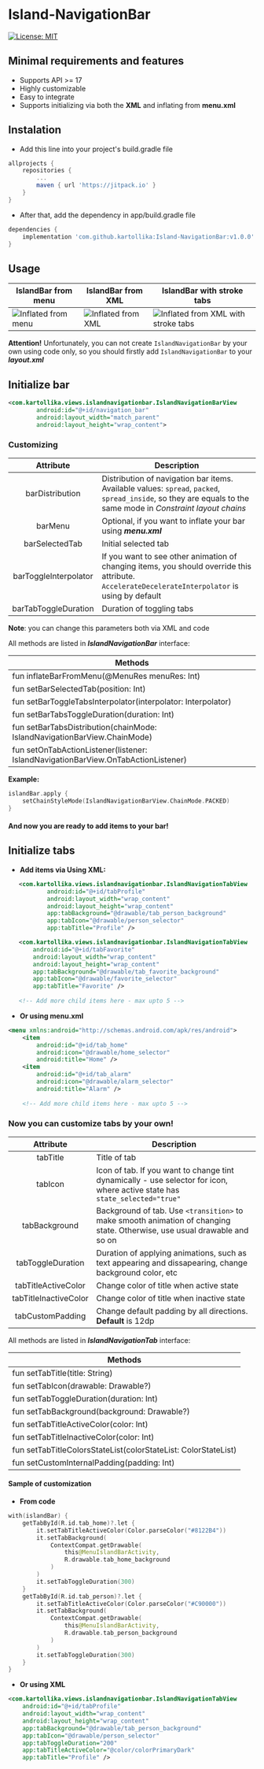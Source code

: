 # Island-NavigationBar
[![License: MIT](https://img.shields.io/badge/License-MIT-yellow.svg)](https://opensource.org/licenses/MIT)

## Minimal requirements and features
- Supports API >= 17
- Highly customizable
- Easy to integrate
- Supports initializing via both the **XML** and inflating from **menu.xml**

## Instalation

- Add this line into your project's build.gradle file 
```gradle
allprojects {
    repositories {
        ...
        maven { url 'https://jitpack.io' }
    }
}
```

- After that, add the dependency in app/build.gradle file

```gradle
dependencies {
    implementation 'com.github.kartollika:Island-NavigationBar:v1.0.0'
}
```

## Usage

| IslandBar from menu | IslandBar from XML | IslandBar with stroke tabs |
| --- | --- | --- |
| ![Inflated from menu](https://github.com/kartollika/Island-NavigationBar/raw/master/samples/from_menu.gif) | ![Inflated from XML](https://github.com/kartollika/Island-NavigationBar/raw/master/samples/xml.gif) | ![Inflated from XML with stroke tabs](https://github.com/kartollika/Island-NavigationBar/raw/master/samples/xml_stroked.gif) |

**Attention!** 
Unfortunately, you can not create `IslandNavigationBar` by your own using code only, so you should firstly add `IslandNavigationBar` to your ***layout.xml***

## Initialize bar
```xml
<com.kartollika.views.islandnavigationbar.IslandNavigationBarView
        android:id="@+id/navigation_bar"
        android:layout_width="match_parent"
        android:layout_height="wrap_content">
```

### Customizing 

| **Attribute**  | **Description** |
|:---:|---|
| barDistribution | Distribution of navigation bar items. Available values: `spread`, `packed`, `spread_inside`, so they are equals to the same mode in *Constraint layout chains* |
| barMenu | Optional, if you want to inflate your bar using ***menu.xml*** |
| barSelectedTab | Initial selected tab |
| barToggleInterpolator | If you want to see other animation of changing items, you should override this attribute. `AccelerateDecelerateInterpolator` is using by default |
| barTabToggleDuration | Duration of toggling tabs |

**Note**: you can change this parameters both via XML and code

All methods are listed in ***IslandNavigationBar*** interface:

| **Methods** |
| --- |
| fun inflateBarFromMenu(@MenuRes menuRes: Int) |
| fun setBarSelectedTab(position: Int) |
| fun setBarToggleTabsInterpolator(interpolator: Interpolator) |
| fun setBarTabsToggleDuration(duration: Int) |
| fun setBarTabsDistribution(chainMode: IslandNavigationBarView.ChainMode)|
| fun setOnTabActionListener(listener: IslandNavigationBarView.OnTabActionListener) |

**Example:** 

```kotlin
islandBar.apply { 
    setChainStyleMode(IslandNavigationBarView.ChainMode.PACKED)            
}
```

#### And now you are ready to add items to your bar!

## Initialize tabs

- **Add items via Using XML:**
```xml
   <com.kartollika.views.islandnavigationbar.IslandNavigationTabView
           android:id="@+id/tabProfile"
           android:layout_width="wrap_content"
           android:layout_height="wrap_content"
           app:tabBackground="@drawable/tab_person_background"
           app:tabIcon="@drawable/person_selector"
           app:tabTitle="Profile" />

   <com.kartollika.views.islandnavigationbar.IslandNavigationTabView
       android:id="@+id/tabFavorite"
       android:layout_width="wrap_content"
       android:layout_height="wrap_content"
       app:tabBackground="@drawable/tab_favorite_background"
       app:tabIcon="@drawable/favorite_selector"
       app:tabTitle="Favorite" />
       
   <!-- Add more child items here - max upto 5 -->
```

- **Or using menu.xml**

```xml
<menu xmlns:android="http://schemas.android.com/apk/res/android">
    <item
        android:id="@+id/tab_home"
        android:icon="@drawable/home_selector"
        android:title="Home" />
    <item
        android:id="@+id/tab_alarm"
        android:icon="@drawable/alarm_selector"
        android:title="Alarm" />
        
    <!-- Add more child items here - max upto 5 -->
```

### Now you can customize tabs by your own!

| **Attribute**  | **Description** |
|:---:|---|
| tabTitle | Title of tab |
| tabIcon | Icon of tab. If you want to change tint dynamically - use selector for icon, where active state has `state_selected="true"` |
| tabBackground | Background of tab. Use `<transition>` to make smooth animation of changing state. Otherwise, use usual drawable and so on |
| tabToggleDuration | Duration of applying animations, such as text appearing and dissapearing, change background color, etc |
| tabTitleActiveColor | Change color of title when active state |
| tabTitleInactiveColor |  Change color of title when inactive state  |
| tabCustomPadding |  Change default padding by all directions. **Default** is 12dp  |

All methods are listed in ***IslandNavigationTab*** interface:

| **Methods** |
| --- |
| fun setTabTitle(title: String) |
| fun setTabIcon(drawable: Drawable?) |
| fun setTabToggleDuration(duration: Int) |
| fun setTabBackground(background: Drawable?) |
| fun setTabTitleActiveColor(color: Int) |
| fun setTabTitleInactiveColor(color: Int) |
| fun setTabTitleColorsStateList(colorStateList: ColorStateList) |
| fun setCustomInternalPadding(padding: Int) |
   
#### Sample of customization

- **From code**

```kotlin
with(islandBar) {
    getTabById(R.id.tab_home)?.let {
        it.setTabTitleActiveColor(Color.parseColor("#8122B4"))
        it.setTabBackground(
            ContextCompat.getDrawable(
                this@MenuIslandBarActivity,
                R.drawable.tab_home_background
            )
        )
        it.setTabToggleDuration(300)
    }
    getTabById(R.id.tab_person)?.let {
        it.setTabTitleActiveColor(Color.parseColor("#C90000"))
        it.setTabBackground(
            ContextCompat.getDrawable(
                this@MenuIslandBarActivity,
                R.drawable.tab_person_background
            )
        )
        it.setTabToggleDuration(300)
    }
}
```

- **Or using XML**

```xml
<com.kartollika.views.islandnavigationbar.IslandNavigationTabView
    android:id="@+id/tabProfile"
    android:layout_width="wrap_content"
    android:layout_height="wrap_content"
    app:tabBackground="@drawable/tab_person_background"
    app:tabIcon="@drawable/person_selector"
    app:tabToggleDuration="200"
    app:tabTitleActiveColor="@color/colorPrimaryDark"
    app:tabTitle="Profile" />
```




